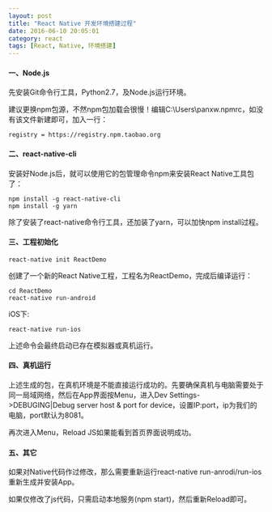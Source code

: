 ```yaml
---
layout: post
title: "React Native 开发环境搭建过程"
date: 2016-06-10 20:05:01
category: react
tags: [React, Native, 环境搭建]
---
```

#### 一、Node.js

先安装Git命令行工具，Python2.7，及Node.js运行环境。

建议更换npm包源，不然npm包加载会很慢！编辑C:\Users\panxw.npmrc，如没有该文件新建即可，加入一行：

```
registry = https://registry.npm.taobao.org
```
<!-- more -->

#### 二、react-native-cli

安装好Node.js后，就可以使用它的包管理命令npm来安装React Native工具包了：

```
npm install -g react-native-cli
npm install -g yarn
```

除了安装了react-native命令行工具，还加装了yarn，可以加快npm install过程。

#### 三、工程初始化

```
react-native init ReactDemo
```

创建了一个新的React Native工程，工程名为ReactDemo，完成后编译运行：

```
cd ReactDemo
react-native run-android 
```

iOS下:

```
react-native run-ios
```

上述命令会最终启动已存在模拟器或真机运行。

#### 四、真机运行

上述生成的包，在真机环境是不能直接运行成功的。先要确保真机与电脑需要处于同一局域网络，然后在App界面按Menu，进入Dev Settings->DEBUGING|Debug server host & port for device，设置IP:port，ip为我们的电脑，port默认为8081。

再次进入Menu，Reload JS如果能看到首页界面说明成功。

#### 五、其它
如果对Native代码作过修改，那么需要重新运行react-native run-anrodi/run-ios重新生成并安装App。

如果仅修改了js代码，只需启动本地服务(npm start)，然后重新Reload即可。
